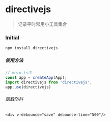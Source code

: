 # directivejs
> 记录平时常用小工具集合

### Initial 
```js
npm install directivejs
```
##### 使用方法 
```js
// main.ts中
const app = createApp(App);
import directivejs from 'directivejs';
app.use(directivejs)
```
###### 函数防抖

```template
<div v-debounce="save" debounce-time="500"/>
```